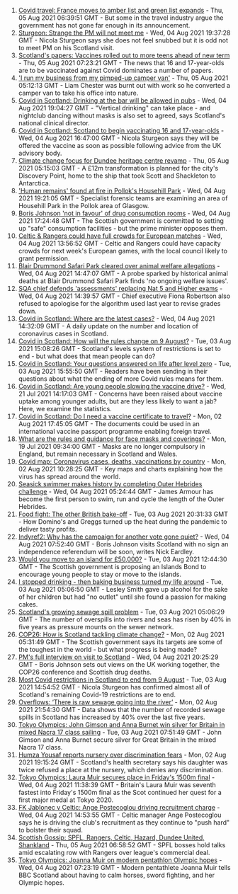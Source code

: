 1. [Covid travel: France moves to amber list and green list expands](https://www.bbc.co.uk/news/business-58079107) - Thu, 05 Aug 2021 06:39:51 GMT - But some in the travel industry argue the government has not gone far enough in its announcement.
2. [Sturgeon: Strange the PM will not meet me](https://www.bbc.co.uk/news/uk-politics-58079390) - Wed, 04 Aug 2021 19:37:28 GMT - Nicola Sturgeon says she does not feel snubbed but it is odd not to meet PM on his Scotland visit.
3. [Scotland's papers: Vaccines rolled out to more teens ahead of new term](https://www.bbc.co.uk/news/uk-scotland-58097168) - Thu, 05 Aug 2021 07:23:21 GMT - The news that 16 and 17-year-olds are to be vaccinated against Covid dominates a number of papers.
4. ['I run my business from my pimped-up camper van'](https://www.bbc.co.uk/news/uk-scotland-58025876) - Thu, 05 Aug 2021 05:12:13 GMT - Liam Chester was burnt out with work so he converted a camper van to take his office into nature.
5. [Covid in Scotland: Drinking at the bar will be allowed in pubs](https://www.bbc.co.uk/news/uk-scotland-58078053) - Wed, 04 Aug 2021 19:04:27 GMT - "Vertical drinking" can take place - and nightclub dancing without masks is also set to agreed, says Scotland's national clinical director.
6. [Covid in Scotland: Scotland to begin vaccinating 16 and 17-year-olds](https://www.bbc.co.uk/news/uk-scotland-58091362) - Wed, 04 Aug 2021 16:47:00 GMT - Nicola Sturgeon says they will be offered the vaccine as soon as possible following advice from the UK advisory body.
7. [Climate change focus for Dundee heritage centre revamp](https://www.bbc.co.uk/news/uk-scotland-tayside-central-58056237) - Thu, 05 Aug 2021 05:15:03 GMT - A £12m transformation is planned for the city's Discovery Point, home to the ship that took Scott and Shackleton to Antarctica.
8. ['Human remains' found at fire in Pollok's Househill Park](https://www.bbc.co.uk/news/uk-scotland-glasgow-west-58093936) - Wed, 04 Aug 2021 19:21:05 GMT - Specialist forensic teams are examining an area of Househill Park in the Pollok area of Glasgow.
9. [Boris Johnson 'not in favour' of drug consumption rooms](https://www.bbc.co.uk/news/uk-scotland-scotland-politics-58092735) - Wed, 04 Aug 2021 17:24:48 GMT - The Scottish government is committed to setting up "safe" consumption facilities - but the prime minister opposes them.
10. [Celtic & Rangers could have full crowds for European matches](https://www.bbc.co.uk/sport/football/58084402) - Wed, 04 Aug 2021 13:56:52 GMT - Celtic and Rangers could have capacity crowds for next week's European games, with the local council likely to grant permission.
11. [Blair Drummond Safari Park cleared over animal welfare allegations](https://www.bbc.co.uk/news/uk-scotland-tayside-central-58056240) - Wed, 04 Aug 2021 14:47:07 GMT - A probe sparked by historical animal deaths at Blair Drummond Safari Park finds 'no ongoing welfare issues'.
12. [SQA chief defends 'assessments' replacing Nat 5 and Higher exams](https://www.bbc.co.uk/news/uk-scotland-58089687) - Wed, 04 Aug 2021 14:39:57 GMT - Chief executive Fiona Robertson also refused to apologise for the algorithm used last year to revise grades down.
13. [Covid in Scotland: Where are the latest cases?](https://www.bbc.co.uk/news/uk-scotland-53511877) - Wed, 04 Aug 2021 14:32:09 GMT - A daily update on the number and location of coronavirus cases in Scotland.
14. [Covid in Scotland: How will the rules change on 9 August?](https://www.bbc.co.uk/news/uk-scotland-53166816) - Tue, 03 Aug 2021 15:08:26 GMT - Scotland's levels system of restrictions is set to end - but what does that mean people can do?
15. [Covid in Scotland: Your questions answered on life after level zero](https://www.bbc.co.uk/news/uk-scotland-58071989) - Tue, 03 Aug 2021 15:55:50 GMT - Readers have been sending in their questions about what the ending of more Covid rules means for them.
16. [Covid in Scotland: Are young people slowing the vaccine drive?](https://www.bbc.co.uk/news/uk-scotland-57915106) - Wed, 21 Jul 2021 14:17:03 GMT - Concerns have been raised about vaccine uptake among younger adults, but are they less likely to want a jab? Here, we examine the statistics.
17. [Covid in Scotland: Do I need a vaccine certificate to travel?](https://www.bbc.co.uk/news/uk-scotland-57519070) - Mon, 02 Aug 2021 17:45:05 GMT - The documents could be used in an international vaccine passport programme enabling foreign travel.
18. [What are the rules and guidance for face masks and coverings?](https://www.bbc.co.uk/news/health-51205344) - Mon, 19 Jul 2021 09:34:00 GMT - Masks are no longer compulsory in England, but remain necessary in Scotland and Wales.
19. [Covid map: Coronavirus cases, deaths, vaccinations by country](https://www.bbc.co.uk/news/world-51235105) - Mon, 02 Aug 2021 10:28:25 GMT - Key maps and charts explaining how the virus has spread around the world.
20. [Seasick swimmer makes history by completing Outer Hebrides challenge](https://www.bbc.co.uk/news/uk-scotland-edinburgh-east-fife-58059477) - Wed, 04 Aug 2021 05:24:44 GMT - James Armour has become the first person to swim, run and cycle the length of the Outer Hebrides.
21. [Food fight: The other British bake-off](https://www.bbc.co.uk/news/uk-scotland-scotland-business-58080953) - Tue, 03 Aug 2021 20:31:33 GMT - How Domino's and Greggs turned up the heat during the pandemic to deliver tasty profits.
22. [Indyref2: Why has the campaign for another vote gone quiet?](https://www.bbc.co.uk/news/uk-politics-58079551) - Wed, 04 Aug 2021 07:52:40 GMT - Boris Johnson visits Scotland with no sign an independence referendum will be soon, writes Nick Eardley.
23. [Would you move to an island for £50,000?](https://www.bbc.co.uk/news/uk-scotland-highlands-islands-58070578) - Tue, 03 Aug 2021 12:44:30 GMT - The Scottish government is proposing an Islands Bond to encourage young people to stay or move to the islands.
24. [I stopped drinking - then baking business turned my life around](https://www.bbc.co.uk/news/uk-scotland-north-east-orkney-shetland-58011992) - Tue, 03 Aug 2021 05:06:50 GMT - Lesley Smith gave up alcohol for the sake of her children but had "no outlet" until she found a passion for making cakes.
25. [Scotland's growing sewage spill problem](https://www.bbc.co.uk/news/uk-scotland-58040852) - Tue, 03 Aug 2021 05:06:29 GMT - The number of overspills into rivers and seas has risen by 40% in five years as pressure mounts on the sewer network.
26. [COP26: How is Scotland tackling climate change?](https://www.bbc.co.uk/news/uk-scotland-57970435) - Mon, 02 Aug 2021 05:31:49 GMT - The Scottish government says its targets are some of the toughest in the world - but what progress is being made?
27. [PM's full interview on visit to Scotland](https://www.bbc.co.uk/news/uk-scotland-58094228) - Wed, 04 Aug 2021 20:25:29 GMT - Boris Johnson sets out views on the UK working together, the COP26 conference and Scottish drug deaths.
28. [Most Covid restrictions in Scotland to end from 9 August](https://www.bbc.co.uk/news/uk-scotland-58077159) - Tue, 03 Aug 2021 14:54:52 GMT - Nicola Sturgeon has confirmed almost all of Scotland's remaining Covid-19 restrictions are to end.
29. [Overflows: ‘There is raw sewage going into the river’](https://www.bbc.co.uk/news/uk-scotland-58061389) - Mon, 02 Aug 2021 21:54:30 GMT - Data shows that the number of recorded sewage spills in Scotland has increased by 40% over the last five years.
30. [Tokyo Olympics: John Gimson and Anna Burnet win silver for Britain in mixed Nacra 17 class sailing](https://www.bbc.co.uk/sport/av/olympics/58069529) - Tue, 03 Aug 2021 07:51:49 GMT - John Gimson and Anna Burnet secure silver for Great Britain in the mixed Nacra 17 class.
31. [Humza Yousaf reports nursery over discrimination fears](https://www.bbc.co.uk/news/uk-scotland-58064620) - Mon, 02 Aug 2021 19:15:24 GMT - Scotland's health secretary says his daughter was twice refused a place at the nursery, which denies any discrimination.
32. [Tokyo Olympics: Laura Muir secures place in Friday's 1500m final](https://www.bbc.co.uk/sport/olympics/58087309) - Wed, 04 Aug 2021 11:38:39 GMT - Britain's Laura Muir was seventh fastest into Friday's 1500m final as the Scot continued her quest for a first major medal at Tokyo 2020.
33. [FK Jablonec v Celtic: Ange Postecoglou driving recruitment charge](https://www.bbc.co.uk/sport/football/58007178) - Wed, 04 Aug 2021 14:53:55 GMT - Celtic manager Ange Postecoglou says he is driving the club's recruitment as they continue to "push hard" to bolster their squad.
34. [Scottish Gossip: SPFL, Rangers, Celtic, Hazard, Dundee United, Shankland](https://www.bbc.co.uk/sport/football/58091163) - Thu, 05 Aug 2021 06:58:52 GMT - SPFL bosses hold talks amid escalating row with Rangers over league's commercial deal.
35. [Tokyo Olympics: Joanna Muir on modern pentathlon Olympic hopes](https://www.bbc.co.uk/sport/olympics/57841169) - Wed, 04 Aug 2021 07:23:19 GMT - Modern pentathlete Joanna Muir tells BBC Scotland about having to calm horses, sword fighting, and her Olympic hopes.

